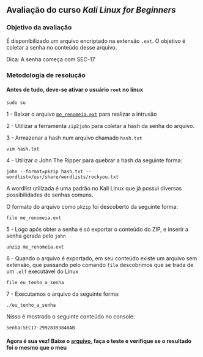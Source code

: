 ## Avaliação do curso _Kali Linux for Beginners_

### Objetivo da avaliação

É disponibilizado um arquivo encriptado na extensão ```.ext```. O objetivo é coletar a senha no conteúdo desse arquivo. 

Dica: A senha começa com SEC-17

### Metodologia de resolução

#### Antes de tudo, deve-se ativar o usuário ```root``` no linux

    sudo su

1 - Baixar o arquivo [```me_renomeia.ext```](https://github.com/ThiagoSousa81/Kali-Linux/blob/main/me_renomeia.ext) para realizar a intrusão

2 - Utilizar a ferramenta ```zip2john``` para coletar a hash da senha do arquivo.

3 - Armazenar a hash num arquivo chamado ```hash.txt```

    vim hash.txt

4 - Utilizar o John The Ripper para quebrar a hash da seguinte forma:

    john --format=pkzip hash.txt --wordlist=/usr/share/wordlists/rockyou.txt

A wordlist utilizada é uma padrão no Kali Linux que já possui diversas possibilidades de senhas comuns.

O formato do arquivo como ```pkzip``` foi descoberto da seguinte forma:

    file me_renomeia.ext

5 - Logo após obter a senha é só exportar o conteúdo do ZIP, e inserir a senha gerada pelo ```john```

    unzip me_renomeia.ext
    
6 - Quando o arquivo é exportado, em seu conteúdo existe um arquivo sem extensão, que passando pelo comando ```file``` descobrimos que se trada de um ```.elf``` executável do Linux

    file eu_tenho_a_senha

7 - Executamos o arquivo da seguinte forma:

    ./eu_tenho_a_senha

Nisso é mostrado o seguinte conteúdo no console:

    Senha:SEC17-29928393848AB

#### Agora é sua vez! Baixe o [arquivo](https://github.com/ThiagoSousa81/Kali-Linux/blob/main/me_renomeia.ext), faça o teste e verifique se o resultado foi o mesmo que o meu